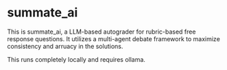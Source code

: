 # summate_ai

This is summate_ai, a LLM-based autograder for rubric-based free response questions. It utilizes a multi-agent debate framework to maximize consistency and arruacy in the solutions.

This runs completely locally and requires ollama.